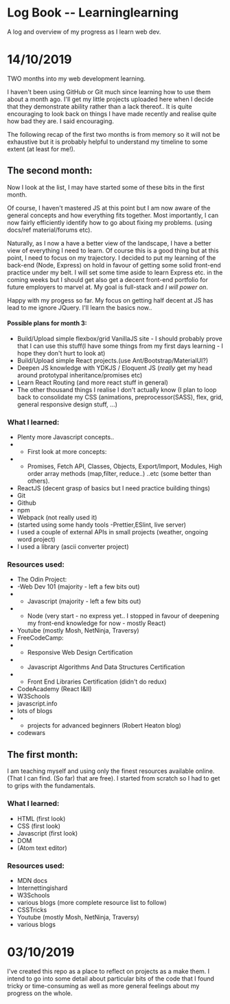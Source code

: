 # Log Book  -- Learninglearning
A log and overview of my progress as I learn web dev.

# 14/10/2019
TWO months into my web development learning. 

I haven't been using GitHub or Git much since learning how to use them about a month ago. I'll get my little projects uploaded here when I decide that they demonstrate ability rather than a lack thereof.. It is quite encouraging to look back on things I have made recently and realise quite how bad they are. I said encouraging.

The following recap of the first two months is from memory so it will not be exhaustive but it is probably helpful to understand my timeline to some extent (at least for me!).


## The second month:
Now I look at the list, I may have started some of these bits in the first month.

Of course, I haven't mastered JS at this point but I am now aware of the general concepts and how everything fits together. Most importantly, I can now fairly efficiently identify how to go about fixing my problems. (using docs/ref material/forums etc).

Naturally, as I now a have a better view of the landscape, I have a better view of everything I need to learn. Of course this is a good thing but at this point, I need to focus on my trajectory. I decided to put my learning of the back-end (Node, Express) on hold in favour of getting some solid front-end practice under my belt. I will set some time aside to learn Express etc. in the coming weeks but I should get also get a decent front-end portfolio for future employers to marvel at. My goal is full-stack and *I will power on*.

Happy with my progess so far. My focus on getting half decent at JS has lead to me ignore JQuery. I'll learn the basics now..

#### Possible plans for month 3: 
- Build/Upload simple flexbox/grid VanillaJS site - I should probably prove that I can use this stuff(I have some things from my first days learning - I hope they don't hurt to look at)
- Build/Upload simple React projects.(use Ant/Bootstrap/MaterialUI?)
- Deepen JS knowledge with YDKJS / Eloquent JS (*really* get my head around prototypal inheritance/promises etc)
- Learn React Routing (and more react stuff in general)
- The other thousand things I realise I don't actually know (I plan to loop back to consolidate my CSS (animations, preprocessor(SASS), flex, grid, general responsive design stuff, ...)


### What I learned:
- Plenty more Javascript concepts..
- - First look at more concepts:
- - Promises, Fetch API, Classes, Objects, Export/Import, Modules, High order array methods (map,filter, reduce..)
..etc (some better than others).
- ReactJS (decent grasp of basics but I need practice building things)
- Git 
- Github
- npm
- Webpack (not really used it)
- (started using some handy tools -Prettier,ESlint, live server)
- I used a couple of external APIs in small projects (weather, ongoing word project)
- I used a library (ascii converter project)

### Resources used:
- The Odin Project:
- -Web Dev 101 (majority - left a few bits out)
- - Javascript (majority - left a few bits out)
- - Node (very start - no express yet.. I stopped in favour of deepening my front-end knowledge for now - mostly React)
- Youtube (mostly Mosh, NetNinja, Traversy)
- FreeCodeCamp:
- - Responsive Web Design Certification 
- - Javascript Algorithms And Data Structures Certification
- - Front End Libraries Certification (didn't do redux)
- CodeAcademy (React I&II)
- W3Schools
- javascript.info
- lots of blogs 
- - projects for advanced beginners (Robert Heaton blog)
- codewars

## The first month:
I am teaching myself and using only the finest resources available online. (That I can find. (So far) that are free). 
I started from scratch so I had to get to grips with the fundamentals. 

### What I learned:

- HTML (first look)
- CSS (first look)
- Javascript (first look)
- DOM
- (Atom text editor)

### Resources used:
- MDN docs
- Internettingishard
- W3Schools
- various blogs (more complete resource list to follow)
- CSSTricks
- Youtube (mostly Mosh, NetNinja, Traversy)
- various blogs





# 03/10/2019
I've created this repo as a place to reflect on projects as a make them. I intend to go into some detail about particular bits of the code that I found tricky or time-consuming as well as more general feelings about my progress on the whole.

